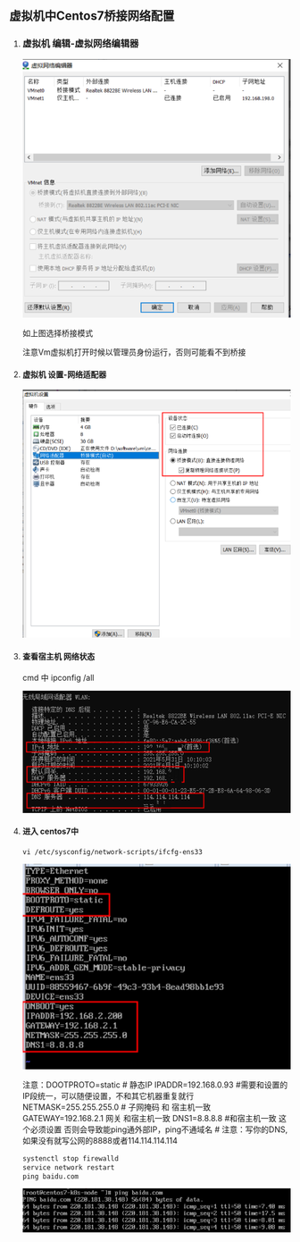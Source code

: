 ## 虚拟机中Centos7桥接网络配置

1. ### 虚拟机  编辑-虚拟网络编辑器  

   ![avatar](centos7桥接网络-pic/image-20210601151823998.png)

     如上图选择桥接模式

     注意Vm虚拟机打开时候以管理员身份运行，否则可能看不到桥接

2. ####  虚拟机 设置-网络适配器 

   ![avatar](centos7桥接网络-pic/image-20210601152142368.png)

3. ####  查看宿主机 网络状态 

     cmd 中 ipconfig /all

   ![avatar](centos7桥接网络-pic/image-20210601152318364.png)

   

4. ####   进入 centos7中 

   ```
   vi /etc/sysconfig/network-scripts/ifcfg-ens33 
   ```

   ![avatar](centos7桥接网络-pic/image-20210601152423190.png) 

   注意：DOOTPROTO=static # 静态IP
   IPADDR=192.168.0.93   #需要和设置的IP段统一，可以随便设置，不和其它机器重复就行
   NETMASK=255.255.255.0 # 子网掩码 和 宿主机一致
   GATEWAY=192.168.2.1 网关 和宿主机一致
   DNS1=8.8.8.8  #和宿主机一致 这个必须设置 否则会导致能ping通外部IP，ping不通域名
   \# 注意：写你的DNS,如果没有就写公网的8888或者114.114.114.114   

   

   ```
   systenctl stop firewalld  
   service network restart
   ping baidu.com
   ```

   ![avatar](centos7桥接网络-pic/image-20210601152826106.png) 